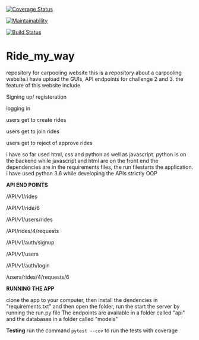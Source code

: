 [![Coverage Status](https://coveralls.io/repos/github/kenneth051/Ride_my_way/badge.svg)](https://coveralls.io/github/kenneth051/Ride_my_way)

[![Maintainability](https://api.codeclimate.com/v1/badges/d738db88c1cfa7bd44d8/maintainability)](https://codeclimate.com/github/kenneth051/Ride_my_way/maintainability)

[![Build Status](https://travis-ci.org/kenneth051/Ride_my_way.svg?branch=dev)](https://travis-ci.org/kenneth051/Ride_my_way)


# Ride_my_way
repository for carpooling website
this is a repository about a carpooling website.i have upload the GUIs, API endpoints for challenge 2 and 3.
the feature of this website include

Signing up/ registeration

logging in

users get to create rides

users get to join rides

users get to reject of approve rides


i have so far used html, css and python as well as javascript. python is on the backend while javascript and html are on the front end
the dependencies are in the requirements files, the run filestarts the application.
i have used python 3.6 while developing the APIs strictly OOP
 
**API END POINTS**
 
/API/v1/rides
 
/API/v1/ride/6
 
/API/v1/users/rides
 
/API/rides/4/requests
 
/API/v1/auth/signup
 
/API/v1/users
 
/API/v1/auth/login
 
/users/rides/4/requests/6
 
**RUNNING THE APP**
 
clone the app to your computer, then install the dendencies in "requirements.txt" and then
open the folder, run the start the server by running the  run.py file
The endpoints are available in a folder called "api" and the databases in a folder called "models" 

**Testing**
run the command `pytest --cov` to run the tests with coverage
